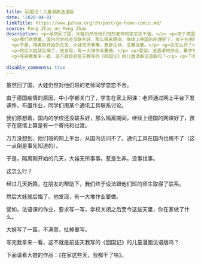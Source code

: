 ```yaml
---
title: 回国记：儿童漫画法语版
date: '2020-04-01'
linkTitle: https://www.pzhao.org/zh/post/go-home-comic.md/
source: Peng Zhao on Peng Zhao
description: <p>虽然回了国，大娃仍然对他们班的老师同学恋恋不舍。</p> <p>由于德国疫情的原因，中小学都关门了，学生在家上网课：老师通过网上平台下发课件，布置作业，同学们用某个通讯工具联系讨论。</p>
  <p>我们原想着，国内的学校还没联系好，那么隔离期间，继续上德国的网课好了，孩子在感情上算是有一个寄托和过渡。</p> <p>万万没想到，他们班的网上平台，从国内访问不了。通讯工具在国内也用不了（这一点倒是事先知道的）。</p>
  <p>于是，隔离刚开始的几天，大娃无所事事。惹是生非。没事找事。</p> <p>这怎么行？</p> <p>经过几天折腾，在朋友的帮助下，我们终于设法跟他们班的师生取得了联系。</p>
  <p>然后大娃就后悔了。他发现，有一大堆作业要做。</p> <p>譬如，法语课的作业，要求写一写，学校关闭之后至今这些天里，你在家做了什么。</p> <p>大娃写了一篇，不满意，扯掉重写。</p>
  <p>写完我拿来一看，这不就是前些天我写的《回国记》的儿童漫画法语版吗？</p> <p>下面请看大娃的作品：《在家这些天，我都干了啥》。</p> <p><img
  ...
disable_comments: true
---
```

<p>虽然回了国，大娃仍然对他们班的老师同学恋恋不舍。</p> <p>由于德国疫情的原因，中小学都关门了，学生在家上网课：老师通过网上平台下发课件，布置作业，同学们用某个通讯工具联系讨论。</p> <p>我们原想着，国内的学校还没联系好，那么隔离期间，继续上德国的网课好了，孩子在感情上算是有一个寄托和过渡。</p> <p>万万没想到，他们班的网上平台，从国内访问不了。通讯工具在国内也用不了（这一点倒是事先知道的）。</p> <p>于是，隔离刚开始的几天，大娃无所事事。惹是生非。没事找事。</p> <p>这怎么行？</p> <p>经过几天折腾，在朋友的帮助下，我们终于设法跟他们班的师生取得了联系。</p> <p>然后大娃就后悔了。他发现，有一大堆作业要做。</p> <p>譬如，法语课的作业，要求写一写，学校关闭之后至今这些天里，你在家做了什么。</p> <p>大娃写了一篇，不满意，扯掉重写。</p> <p>写完我拿来一看，这不就是前些天我写的《回国记》的儿童漫画法语版吗？</p> <p>下面请看大娃的作品：《在家这些天，我都干了啥》。</p> <p><img ...